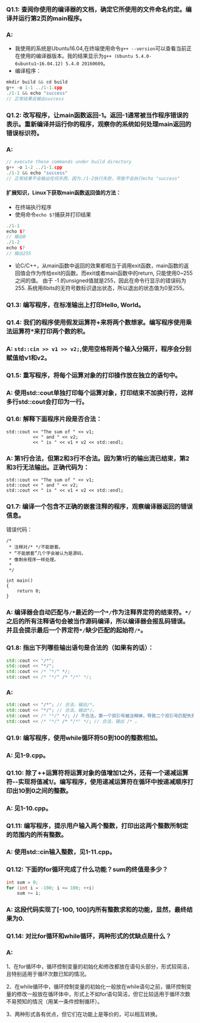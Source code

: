 ### Q1.1: 查阅你使用的编译器的文档，确定它所使用的文件命名约定。编译并运行第2页的main程序。
### A: 
* 我使用的系统是Ubuntu16.04,在终端使用命令`g++ --version`可以查看当前正在使用的编译器版本。我的结果显示为`g++ (Ubuntu 5.4.0-6ubuntu1~16.04.12) 5.4.0 20160609`。
* 编译程序：
```c++
mkdir build && cd build
g++ -o 1-1 ../1-1.cpp
./1-1 && echo "success"
// 正常结果会输出success
```
### Q1.2: 改写程序，让main函数返回-1。返回-1通常被当作程序错误的表示。重新编译并运行你的程序，观察你的系统如何处理main返回的错误标识符。
### A:
```c++
// execute these commands under build directory
g++ -o 1-2 ../1-1.cpp
./1-2 && echo "success"
// 正常结果不会输出任何东西，因为./1-2执行失败，导致不会执行echo "success"
```
#### 扩展知识，Linux下获取main函数返回值的方法：
* 在终端执行程序
* 使用命令`echo $?`捕获并打印结果
```c++
./1-1
echo $?
// 输出0
./1-2
echo $?
// 输出255
```
* 论C/C++，从main函数中返回的效果都相当于调用exit函数，main函数的返回值会作为传给exit的函数。而exit或者main函数中的return, 只能使用0~255之间的值。 由于 -1 的unsigned值就是255，因此在命令行显示的错误码为255.
系统用8bits的无符号数标识退出状态，所以退出的状态值为0至255。
### Q1.3: 编写程序，在标准输出上打印Hello, World。

### Q1.4: 我们的程序使用假发运算符+来将两个数想家。编写程序使用乘法运算符*来打印两个数的积。
### A: `std::cin >> v1 >> v2;`,使用空格将两个输入分隔开，程序会分别赋值给v1和v2。
### Q1.5: 重写程序，将每个运算对象的打印操作放在独立的语句中。
### A: 使用std::cout单独打印每个运算对象，打印结束不加换行符，这样多行std::cout会打印为一行。
### Q1.6: 解释下面程序片段是否合法：
```
std::cout << "The sum of " << v1;
          << " and " << v2;
          << " is " << v1 + v2 << std::endl;
```
### A: 第1行合法，但第2和3行不合法。因为第1行的输出流已结束，第2和3行无法输出。正确代码为：
```
std::cout << "The sum of " << v1;
std::cout << " and " << v2;
std::cout << " is " << v1 + v2 << std::endl;
```
### Q1.7: 编译一个包含不正确的嵌套注释的程序，观察编译器返回的错误信息。
错误代码：
```
/*
 * 注释对/* */不能嵌套。
 * “不能嵌套”几个字会被认为是源码，
 * 像剩余程序一样处理。
 *
 */

int main()
{
	return 0;
}
```
### A: 编译器会自动匹配与`/*`最近的一个`*/`作为注释界定符的结束符。`*/`之后的所有注释语句会被当作源码编译，所以编译器会报乱码错误。并且会提示最后一个界定符`*/`缺少匹配的起始符`/*`。
### Q1.8: 指出下列哪些输出语句是合法的（如果有的话）：
```c++
std::cout << "/*";
std::cout << "*/";
std::cout << /* "*/" */;
std::cout << /* "*/" /* "/*" */;
```
### A:
```c++
std::cout << "/*"; // 合法，输出/*。
std::cout << "*/"; // 合法，输出*/。
std::cout << /* "*/" */; // 不合法，第一个双引号被注释掉，导致二个双引号匹配失败，编译报错。可改为std::cout << /* "*/" */ “;
std::cout << /* "*/" /* "/*" */; // 合法，输出 /* 。
```
### Q1.9: 编写程序，使用while循环将50到100的整数相加。
### A: 见1-9.cpp。
### Q1.10: 除了++运算符将运算对象的值增加1之外，还有一个递减运算符--实现将值减1/。编写程序，使用递减运算符在循环中按递减顺序打印出10到0之间的整数。
### A: 见1-10.cpp。
### Q1.11: 编写程序，提示用户输入两个整数，打印出这两个整数所制定的范围内的所有整数。
### A: 使用std::cin输入整数，见1-11.cpp。
### Q1.12: 下面的for循环完成了什么功能？sum的终值是多少？
```c++
int sum = 0;
for (int i = -100; i <= 100; ++i)
    sum += i;
```
### A: 这段代码实现了[-100, 100]内所有整数求和的功能，显然，最终结果为0.
### Q1.14: 对比for循环和while循环，两种形式的优缺点是什么？
### A: 
1、在for循环中，循环控制变量的初始化和修改都放在语句头部分，形式较简洁，且特别适用于循环次数已知的情况。

2、在while循环中，循环控制变量的初始化一般放在while语句之前，循环控制变量的修改一般放在循环体中，形式上不如for语句简洁，但它比较适用于循环次数不易预知的情况（用某一条件控制循环）。

3、两种形式各有优点，但它们在功能上是等价的，可以相互转换。
